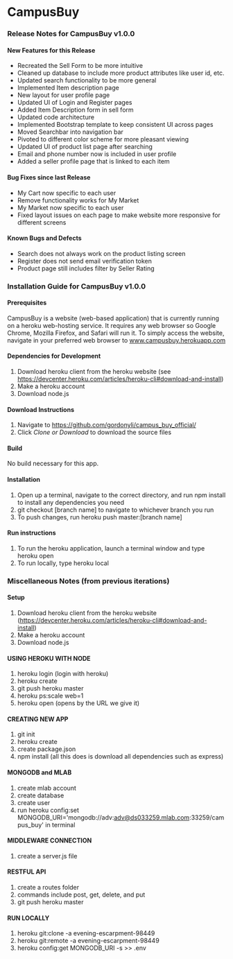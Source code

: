 # CampusBuy

### Release Notes for CampusBuy v1.0.0

#### New Features for this Release 

* Recreated the Sell Form to be more intuitive
* Cleaned up database to include more product attributes like user id, etc.
* Updated search functionality to be more general
* Implemented Item description page
* New layout for user profile page
* Updated UI of Login and Register pages
* Added Item Description form in sell form
* Updated code architecture
* Implemented Bootstrap template to keep consistent UI across pages
* Moved Searchbar into navigation bar
* Pivoted to different color scheme for more pleasant viewing
* Updated UI of product list page after searching
* Email and phone number now is included in user profile
* Added a seller profile page that is linked to each item

#### Bug Fixes since last Release  

* My Cart now specific to each user
* Remove functionality works for My Market
* My Market now specific to each user
* Fixed layout issues on each page to make website more responsive for different screens


#### Known Bugs and Defects

* Search does not always work on the product listing screen
* Register does not send email verification token
* Product page still includes filter by Seller Rating

### Installation Guide for CampusBuy v1.0.0

#### Prerequisites  
CampusBuy is a website (web-based application) that is currently running on a heroku web-hosting service. It requires any web browser so Google Chrome, Mozilla Firefox, and Safari will run it. To simply access the website, navigate in your preferred web browser to www.campusbuy.herokuapp.com

#### Dependencies for Development 
1. Download heroku client from the heroku website (see https://devcenter.heroku.com/articles/heroku-cli#download-and-install)
2. Make a heroku account 
3. Download node.js

#### Download Instructions
1. Navigate to https://github.com/gordonyli/campus_buy_official/
2. Click _Clone or Download_ to download the source files

#### Build
No build necessary for this app.

#### Installation
1. Open up a terminal, navigate to the correct directory, and run npm install to install any dependencies you need
2. git checkout [branch name] to navigate to whichever branch you run
4. To push changes, run heroku push master:[branch name]

#### Run instructions 
1. To run the heroku application, launch a terminal window and type heroku open
2. To run locally, type heroku local

### Miscellaneous Notes (from previous iterations)

#### Setup

1. Download heroku client from the heroku website (https://devcenter.heroku.com/articles/heroku-cli#download-and-install)
2. Make a heroku account 
3. Download node.js

#### USING HEROKU WITH NODE

1. heroku login (login with heroku)
2. heroku create
3. git push heroku master
4. heroku ps:scale web=1 
5. heroku open (opens by the URL we give it)

#### CREATING NEW APP

1. git init
2. heroku create
3. create package.json
4. npm install (all this does is download all dependencies such as express)

#### MONGODB and MLAB

1. create mlab account
2. create database
3. create user
4. run heroku config:set MONGODB_URI='mongodb://adv:adv@ds033259.mlab.com:33259/campus_buy' in terminal

#### MIDDLEWARE CONNECTION

1. create a server.js file 


#### RESTFUL API

1. create a routes folder 
2. commands include post, get, delete, and put
3. git push heroku master 

#### RUN LOCALLY

1. heroku git:clone -a evening-escarpment-98449
2. heroku git:remote -a evening-escarpment-98449
3. heroku config:get MONGODB_URI -s >> .env